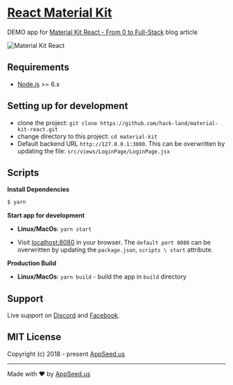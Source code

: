 [React Material Kit](https://material-kit-react.appseed.us/)
====
DEMO app for [Material Kit React - From 0 to Full-Stack](https://blog.appseed.us/material-kit-react-from-zero-to-full-stack/) blog article 


![Material Kit React](https://static.appseed.us/misc/material-kit-react.png)

## Requirements
- [Node.js](https://nodejs.org/) >= 6.x

## Setting up for development
* clone the project: `git clone https://github.com/hack-land/material-kit-react.git`
* change directory to this project: `cd material-kit`
* Default backend URL `http://127.0.0.1:3000`. This can be overwritten by updating the file: `src/views/LoginPage/LoginPage.jsx`

## Scripts
**Install Dependencies**
```bash
$ yarn 
```

**Start app for development**
* **Linux/MacOs**: 
```yarn start```

* Visit [localhost:8080](http://localhost:8080) in your browser. The `default port 8080` can be overwritten by updating the `package.json`, `scripts \ start` attribute.

**Production Build**
* **Linux/MacOs**: 
`yarn build` - build the app in `build` directory

## Support
Live support on [Discord](  ) and [Facebook](https://www.facebook.com/groups/fullstack.apps.generator). 

## MIT License
Copyright (c) 2018 - present [AppSeed.us](https://www.appseed.us/?ref=github) 

---
Made with ♥ by [AppSeed.us](https://appseed.us)
